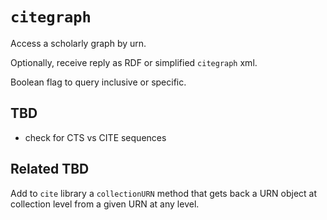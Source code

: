 # `citegraph` #

Access a scholarly graph by urn.

Optionally, receive reply as RDF or simplified `citegraph` xml.

Boolean flag to query inclusive or specific.


## TBD ##
- check for CTS vs CITE sequences


## Related TBD ##

Add to `cite` library a `collectionURN` method that gets back a URN object at collection level from a given URN at any level.
